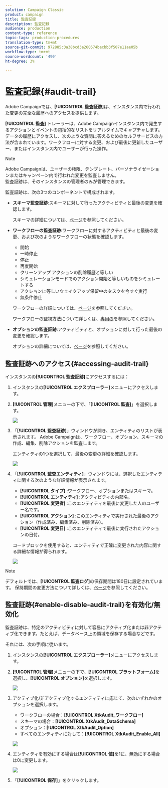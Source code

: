 ```yaml
---
solution: Campaign Classic
product: campaign
title: 監査記録
description: 監査記録
audience: production
content-type: reference
topic-tags: production-procedures
translation-type: tm+mt
source-git-commit: 972885c3a38bcd3a260574bacbb3f507e11ae05b
workflow-type: tm+mt
source-wordcount: '490'
ht-degree: 3%

---
```



# 監査記録{#audit-trail}

Adobe Campaignでは、**[!UICONTROL 監査証跡]**&#x200B;は、インスタンス内で行われた変更の完全な履歴へのアクセスを提供します。

**[!UICONTROL 監査]** トレーラーは、Adobe Campaignインスタンス内で発生するアクションとイベントの包括的なリストをリアルタイムでキャプチャします。データの履歴にアクセスし、次のような質問に答えるためのセルフサービスの方法が含まれています。ワークフローに対する変更、および最後に更新したユーザー、またはインスタンス内でユーザーが行った操作。

>[!NOTE]
>
>Adobe Campaignは、ユーザーの権限、テンプレート、パーソナライゼーションまたはキャンペーン内で行われた変更を監査しません。\
>監査証跡は、そのインスタンスの管理者のみが管理できます。

監査証跡は、次の3つのコンポーネントで構成されます。

* **スキーマ監査証跡**:スキーマに対して行ったアクティビティと最後の変更を確認します。

   スキーマの詳細については、[ページ](../../configuration/using/data-schemas.md)を参照してください。

* **ワークフローの監査証跡**:ワークフローに対するアクティビティと最後の変更、および次のようなワークフローの状態を確認します。

   * 開始
   * 一時停止
   * 停止
   * 再度開始
   * クリーンアップ アクションの削除履歴と等しい
   * シミュレーションモードでのアクション開始と等しいものをシミュレートする
   * アクションに等しいウェイクアップ保留中のタスクを今すぐ実行
   * 無条件停止

   ワークフローの詳細については、[ページ](../../workflow/using/about-workflows.md)を参照してください。

   ワークフローの監視方法について詳しくは、[専用の](../../workflow/using/monitoring-workflow-execution.md)を参照してください。

* **オプションの監査証跡**:アクティビティと、オプションに対して行った最後の変更を確認します。

   オプションの詳細については、[ページ](../../installation/using/configuring-campaign-options.md)を参照してください。

## 監査証跡へのアクセス{#accessing-audit-trail}

インスタンスの&#x200B;**[!UICONTROL 監査証跡]**&#x200B;にアクセスするには：

1. インスタンスの&#x200B;**[!UICONTROL エクスプローラー]**&#x200B;メニューにアクセスします。
1. **[!UICONTROL 管理]**&#x200B;メニューの下で、「**[!UICONTROL 監査]**」を選択します。

   ![](assets/audit_trail_1.png)

1. 「**[!UICONTROL 監査証跡]**」ウィンドウが開き、エンティティのリストが表示されます。 Adobe Campaignは、ワークフロー、オプション、スキーマの作成、編集、削除アクションを監査します。

   エンティティの1つを選択して、最後の変更の詳細を確認します。

   ![](assets/audit_trail_2.png)

1. 「**[!UICONTROL 監査エンティティ]**」ウィンドウには、選択したエンティティに関する次のような詳細情報が表示されます。

   * **[!UICONTROL タイプ]** :ワークフロー、オプションまたはスキーマ。
   * **[!UICONTROL エンティティ]** :アクティビティの内部名。
   * **[!UICONTROL 変更者]** :このエンティティを最後に変更した人のユーザー名です。
   * **[!UICONTROL アクション]** :このエンティティで実行された最後のアクション（作成済み、編集済み、削除済み）。
   * **[!UICONTROL 変更日]** :このエンティティで最後に実行されたアクションの日付。

   コードブロックを使用すると、エンティティで正確に変更された内容に関する詳細な情報が得られます。

   ![](assets/audit_trail_3.png)

>[!NOTE]
>
>デフォルトでは、**[!UICONTROL 監査ログ]**&#x200B;の保存期間は180日に設定されています。 保持期間の変更方法について詳しくは、[ページ](../../production/using/database-cleanup-workflow.md#deployment-wizard)を参照してください。

## 監査証跡{#enable-disable-audit-trail}を有効化/無効化

監査証跡は、特定のアクティビティに対して容易にアクティブ化または非アクティブ化できます。たとえば、データベース上の領域を保存する場合などです。

それには、次の手順に従います。

1. インスタンスの&#x200B;**[!UICONTROL エクスプローラー]**&#x200B;メニューにアクセスします。
1. **[!UICONTROL 管理]**&#x200B;メニューの下で、**[!UICONTROL プラットフォーム]**&#x200B;を選択し、**[!UICONTROL オプション]**&#x200B;を選択します。

   ![](assets/audit_trail_4.png)

1. アクティブ化/非アクティブ化するエンティティに応じて、次のいずれかのオプションを選択します。

   * ワークフローの場合：**[!UICONTROL XtkAudit_ワークフロー]**
   * スキーマの場合：**[!UICONTROL XtkAudit_DataSchema]**
   * オプション：**[!UICONTROL XtkAudit_Option]**
   * すべてのエンティティに対して：**[!UICONTROL XtkAudit_Enable_All]**

   ![](assets/audit_trail_5.png)

1. エンティティを有効にする場合は&#x200B;**[!UICONTROL 値]**&#x200B;を1に、無効にする場合は0に変更します。

   ![](assets/audit_trail_6.png)

1. 「**[!UICONTROL 保存]**」をクリックします。


